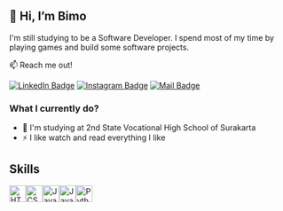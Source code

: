 ## 👋 Hi, I’m Bimo

I'm still studying to be a Software Developer. I spend most of my time by playing games and build some software projects.

📫 Reach me out!

[![LinkedIn Badge](https://img.shields.io/badge/-Bimo&nbsp;Satria-0077B5?style=flat&logo=linkedin&logoColor=white)](https://www.linkedin.com/in/bimo-satria-927baa31b/)   [![Instagram Badge](https://img.shields.io/badge/-@namjandb-E4405F?style=flat&logo=instagram&logoColor=white)](https://www.instagram.com/namjandb/)   [![Mail Badge](https://img.shields.io/badge/-xyzabimo76@gmail.com-D14836?style=flat&logo=gmail&logoColor=white)](mailto:xyzabimo76@gmail.com)

### What I currently do?

- 🏫 I'm studying at 2nd State Vocational High School of Surakarta
- ⚡ I like watch and read everything I like

## Skills
<div style="display: flex;">
  <img src="https://cdn.jsdelivr.net/gh/devicons/devicon/icons/html5/html5-original.svg" alt="HTML5" width="30" height="30"/>
  <img src="https://cdn.jsdelivr.net/gh/devicons/devicon/icons/css3/css3-original.svg" alt="CSS3" width="30" height="30"/>
  <img src="https://cdn.jsdelivr.net/gh/devicons/devicon/icons/javascript/javascript-original.svg" alt="JavaScript" width="30" height="30"/>
  <img src="https://cdn.jsdelivr.net/gh/devicons/devicon/icons/java/java-original.svg" alt="Java" width="30" height="30"/>
  <img src="https://cdn.jsdelivr.net/gh/devicons/devicon/icons/python/python-original.svg" alt="Python" width="30" height="30"/>
</div>
